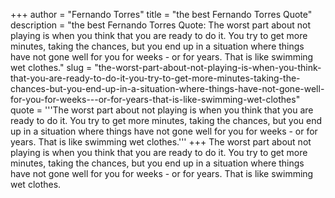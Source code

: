 +++
author = "Fernando Torres"
title = "the best Fernando Torres Quote"
description = "the best Fernando Torres Quote: The worst part about not playing is when you think that you are ready to do it. You try to get more minutes, taking the chances, but you end up in a situation where things have not gone well for you for weeks - or for years. That is like swimming wet clothes."
slug = "the-worst-part-about-not-playing-is-when-you-think-that-you-are-ready-to-do-it-you-try-to-get-more-minutes-taking-the-chances-but-you-end-up-in-a-situation-where-things-have-not-gone-well-for-you-for-weeks---or-for-years-that-is-like-swimming-wet-clothes"
quote = '''The worst part about not playing is when you think that you are ready to do it. You try to get more minutes, taking the chances, but you end up in a situation where things have not gone well for you for weeks - or for years. That is like swimming wet clothes.'''
+++
The worst part about not playing is when you think that you are ready to do it. You try to get more minutes, taking the chances, but you end up in a situation where things have not gone well for you for weeks - or for years. That is like swimming wet clothes.
